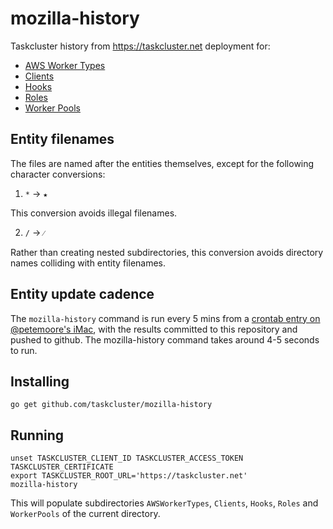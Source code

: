 # mozilla-history
Taskcluster history from https://taskcluster.net deployment for:

* [AWS Worker Types](/AWSWorkerTypes)
* [Clients](/Clients)
* [Hooks](/Hooks)
* [Roles](/Roles)
* [Worker Pools](/WorkerPools)

## Entity filenames

The files are named after the entities themselves, except for the following character conversions:

  1. `*` -> `★`

This conversion avoids illegal filenames.

  2. `/` -> `⁄`

Rather than creating nested subdirectories, this conversion avoids directory names colliding with entity filenames.

## Entity update cadence

The `mozilla-history` command is run every 5 mins from a [crontab entry on
@petemoore's
iMac](https://github.com/petemoore/myscrapbook/blob/d38653a238112fbdc322fc54c755dd54547d176d/sync-mozilla-history.sh#L8-L9),
with the results committed to this repository and pushed to github. The
mozilla-history command takes around 4-5 seconds to run.

## Installing

```
go get github.com/taskcluster/mozilla-history
```

## Running

```
unset TASKCLUSTER_CLIENT_ID TASKCLUSTER_ACCESS_TOKEN TASKCLUSTER_CERTIFICATE
export TASKCLUSTER_ROOT_URL='https://taskcluster.net'
mozilla-history
```

This will populate subdirectories `AWSWorkerTypes`, `Clients`, `Hooks`, `Roles` and `WorkerPools` of the current directory.
